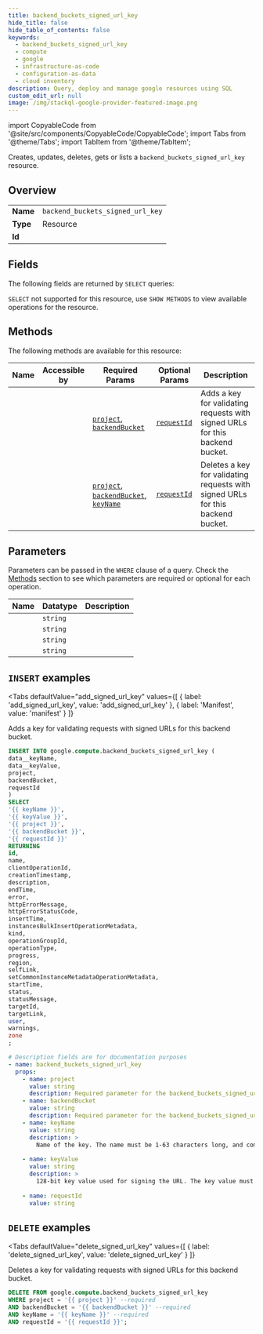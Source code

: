 ```yaml
--- 
title: backend_buckets_signed_url_key
hide_title: false
hide_table_of_contents: false
keywords:
  - backend_buckets_signed_url_key
  - compute
  - google
  - infrastructure-as-code
  - configuration-as-data
  - cloud inventory
description: Query, deploy and manage google resources using SQL
custom_edit_url: null
image: /img/stackql-google-provider-featured-image.png
---
```


import CopyableCode from '@site/src/components/CopyableCode/CopyableCode';
import Tabs from '@theme/Tabs';
import TabItem from '@theme/TabItem';

Creates, updates, deletes, gets or lists a <code>backend_buckets_signed_url_key</code> resource.

## Overview
<table><tbody>
<tr><td><b>Name</b></td><td><code>backend_buckets_signed_url_key</code></td></tr>
<tr><td><b>Type</b></td><td>Resource</td></tr>
<tr><td><b>Id</b></td><td><CopyableCode code="google.compute.backend_buckets_signed_url_key" /></td></tr>
</tbody></table>

## Fields

The following fields are returned by `SELECT` queries:

`SELECT` not supported for this resource, use `SHOW METHODS` to view available operations for the resource.


## Methods

The following methods are available for this resource:

<table>
<thead>
    <tr>
    <th>Name</th>
    <th>Accessible by</th>
    <th>Required Params</th>
    <th>Optional Params</th>
    <th>Description</th>
    </tr>
</thead>
<tbody>
<tr>
    <td><a href="#add_signed_url_key"><CopyableCode code="add_signed_url_key" /></a></td>
    <td><CopyableCode code="insert" /></td>
    <td><a href="#parameter-project"><code>project</code></a>, <a href="#parameter-backendBucket"><code>backendBucket</code></a></td>
    <td><a href="#parameter-requestId"><code>requestId</code></a></td>
    <td>Adds a key for validating requests with signed URLs for this backend bucket.</td>
</tr>
<tr>
    <td><a href="#delete_signed_url_key"><CopyableCode code="delete_signed_url_key" /></a></td>
    <td><CopyableCode code="delete" /></td>
    <td><a href="#parameter-project"><code>project</code></a>, <a href="#parameter-backendBucket"><code>backendBucket</code></a>, <a href="#parameter-keyName"><code>keyName</code></a></td>
    <td><a href="#parameter-requestId"><code>requestId</code></a></td>
    <td>Deletes a key for validating requests with signed URLs for this backend bucket.</td>
</tr>
</tbody>
</table>

## Parameters

Parameters can be passed in the `WHERE` clause of a query. Check the [Methods](#methods) section to see which parameters are required or optional for each operation.

<table>
<thead>
    <tr>
    <th>Name</th>
    <th>Datatype</th>
    <th>Description</th>
    </tr>
</thead>
<tbody>
<tr id="parameter-backendBucket">
    <td><CopyableCode code="backendBucket" /></td>
    <td><code>string</code></td>
    <td></td>
</tr>
<tr id="parameter-keyName">
    <td><CopyableCode code="keyName" /></td>
    <td><code>string</code></td>
    <td></td>
</tr>
<tr id="parameter-project">
    <td><CopyableCode code="project" /></td>
    <td><code>string</code></td>
    <td></td>
</tr>
<tr id="parameter-requestId">
    <td><CopyableCode code="requestId" /></td>
    <td><code>string</code></td>
    <td></td>
</tr>
</tbody>
</table>

## `INSERT` examples

<Tabs
    defaultValue="add_signed_url_key"
    values={[
        { label: 'add_signed_url_key', value: 'add_signed_url_key' },
        { label: 'Manifest', value: 'manifest' }
    ]}
>
<TabItem value="add_signed_url_key">

Adds a key for validating requests with signed URLs for this backend bucket.

```sql
INSERT INTO google.compute.backend_buckets_signed_url_key (
data__keyName,
data__keyValue,
project,
backendBucket,
requestId
)
SELECT 
'{{ keyName }}',
'{{ keyValue }}',
'{{ project }}',
'{{ backendBucket }}',
'{{ requestId }}'
RETURNING
id,
name,
clientOperationId,
creationTimestamp,
description,
endTime,
error,
httpErrorMessage,
httpErrorStatusCode,
insertTime,
instancesBulkInsertOperationMetadata,
kind,
operationGroupId,
operationType,
progress,
region,
selfLink,
setCommonInstanceMetadataOperationMetadata,
startTime,
status,
statusMessage,
targetId,
targetLink,
user,
warnings,
zone
;
```
</TabItem>
<TabItem value="manifest">

```yaml
# Description fields are for documentation purposes
- name: backend_buckets_signed_url_key
  props:
    - name: project
      value: string
      description: Required parameter for the backend_buckets_signed_url_key resource.
    - name: backendBucket
      value: string
      description: Required parameter for the backend_buckets_signed_url_key resource.
    - name: keyName
      value: string
      description: >
        Name of the key. The name must be 1-63 characters long, and comply with RFC1035. Specifically, the name must be 1-63 characters long and match the regular expression `[a-z]([-a-z0-9]*[a-z0-9])?` which means the first character must be a lowercase letter, and all following characters must be a dash, lowercase letter, or digit, except the last character, which cannot be a dash.
        
    - name: keyValue
      value: string
      description: >
        128-bit key value used for signing the URL. The key value must be a valid RFC 4648 Section 5 base64url encoded string.
        
    - name: requestId
      value: string
```
</TabItem>
</Tabs>


## `DELETE` examples

<Tabs
    defaultValue="delete_signed_url_key"
    values={[
        { label: 'delete_signed_url_key', value: 'delete_signed_url_key' }
    ]}
>
<TabItem value="delete_signed_url_key">

Deletes a key for validating requests with signed URLs for this backend bucket.

```sql
DELETE FROM google.compute.backend_buckets_signed_url_key
WHERE project = '{{ project }}' --required
AND backendBucket = '{{ backendBucket }}' --required
AND keyName = '{{ keyName }}' --required
AND requestId = '{{ requestId }}';
```
</TabItem>
</Tabs>
